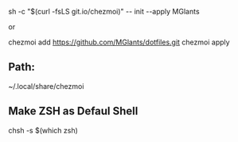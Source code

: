sh -c "$(curl -fsLS git.io/chezmoi)" -- init --apply MGlants

or

chezmoi add https://github.com/MGlants/dotfiles.git
chezmoi apply

## Path:
~/.local/share/chezmoi

## Make ZSH as Defaul Shell 
chsh -s $(which zsh)